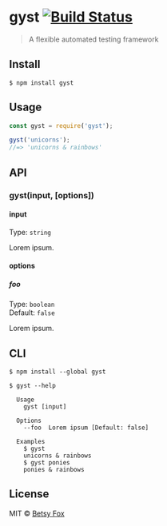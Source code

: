 # gyst [![Build Status](https://travis-ci.org/cottonflop/gyst.svg?branch=master)](https://travis-ci.org/cottonflop/gyst)

> A flexible automated testing framework


## Install

```
$ npm install gyst
```


## Usage

```js
const gyst = require('gyst');

gyst('unicorns');
//=> 'unicorns & rainbows'
```


## API

### gyst(input, [options])

#### input

Type: `string`

Lorem ipsum.

#### options

##### foo

Type: `boolean`<br>
Default: `false`

Lorem ipsum.


## CLI

```
$ npm install --global gyst
```

```
$ gyst --help

  Usage
    gyst [input]

  Options
    --foo  Lorem ipsum [Default: false]

  Examples
    $ gyst
    unicorns & rainbows
    $ gyst ponies
    ponies & rainbows
```


## License

MIT © [Betsy Fox](https://github.com/cottonflop/gyst)
